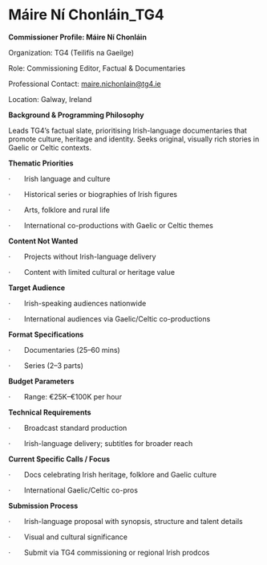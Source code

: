 # Máire Ní Chonláin_TG4

**Commissioner Profile: Máire Ní Chonláin**

Organization: TG4 (Teilifís na Gaeilge)

Role: Commissioning Editor, Factual & Documentaries

Professional Contact: maire.nichonlain@tg4.ie

Location: Galway, Ireland

**Background & Programming Philosophy**

Leads TG4’s factual slate, prioritising Irish-language documentaries that promote culture, heritage and identity. Seeks original, visually rich stories in Gaelic or Celtic contexts.

**Thematic Priorities**

·       Irish language and culture

·       Historical series or biographies of Irish figures

·       Arts, folklore and rural life

·       International co-productions with Gaelic or Celtic themes

**Content Not Wanted**

·       Projects without Irish-language delivery

·       Content with limited cultural or heritage value

**Target Audience**

·       Irish-speaking audiences nationwide

·       International audiences via Gaelic/Celtic co-productions

**Format Specifications**

·       Documentaries (25–60 mins)

·       Series (2–3 parts)

**Budget Parameters**

·       Range: €25K–€100K per hour

**Technical Requirements**

·       Broadcast standard production

·       Irish-language delivery; subtitles for broader reach

**Current Specific Calls / Focus**

·       Docs celebrating Irish heritage, folklore and Gaelic culture

·       International Gaelic/Celtic co-pros

**Submission Process**

·       Irish-language proposal with synopsis, structure and talent details

·       Visual and cultural significance

·       Submit via TG4 commissioning or regional Irish prodcos
